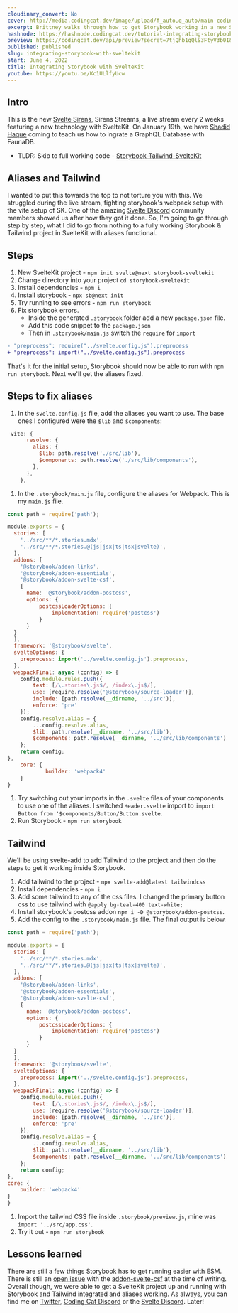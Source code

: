 ```yaml
---
cloudinary_convert: No
cover: http://media.codingcat.dev/image/upload/f_auto,q_auto/main-codingcatdev-photo/Storybook.jpg
excerpt: Brittney walks through how to get Storybook working in a new SvelteKit project.
hashnode: https://hashnode.codingcat.dev/tutorial-integrating-storybook-with-sveltekit
preview: https://codingcat.dev/api/preview?secret=7tjQhb1qQlS3FtyV3b0I&selectionType=tutorial&selectionSlug=integrating-storybook-with-sveltekit&_id=d62f77b86e45401999c1c60f6a0ec2bc
published: published
slug: integrating-storybook-with-sveltekit
start: June 4, 2022
title: Integrating Storybook with SvelteKit
youtube: https://youtu.be/Kc1ULlfyUcw
---
```

## Intro

This is the new [Svelte Sirens](https://codingcat.dev/tutorial/sveltesirens.dev), Sirens Streams, a live stream every 2 weeks featuring a new technology with SvelteKit. On January 19th, we have [Shadid Haque](https://twitter.com/HaqueShadid) coming to teach us how to ingrate a GraphQL Database with FaunaDB.

- TLDR: Skip to full working code - [Storybook-Tailwind-SvelteKit](https://github.com/brittneypostma/storybook-sveltekit)

## Aliases and Tailwind

I wanted to put this towards the top to not torture you with this. We struggled during the live stream, fighting storybook's webpack setup with the vite setup of SK. One of the amazing [Svelte Discord](https://svelte.dev/chat) community members showed us after how they got it done. So, I'm going to go through step by step, what I did to go from nothing to a fully working Storybook & Tailwind project in SvelteKit with aliases functional.

## Steps

1. New SvelteKit project - `npm init svelte@next storybook-sveltekit`
2. Change directory into your project `cd storybook-sveltekit`
3. Install dependencies - `npm i`
4. Install storybook - `npx sb@next init`
5. Try running to see errors - `npm run storybook`
6. Fix storybook errors.   
    - Inside the generated `.storybook` folder add a new `package.json` file.
    - Add this code snippet to the `package.json`
    - Then in `.storybook/main.js` switch the `require` for `import`

```diff
- "preprocess": require("../svelte.config.js").preprocess
+ "preprocess": import("../svelte.config.js").preprocess
```

That's it for the initial setup, Storybook should now be able to run with `npm run storybook`. Next we'll get the aliases fixed.

## Steps to fix aliases

1. In the `svelte.config.js` file, add the aliases you want to use. The base ones I configured were the `$lib` and `$components`:

```jsx
 vite: {
      resolve: {
        alias: {
          $lib: path.resolve('./src/lib'),
          $components: path.resolve('./src/lib/components'),
        },
      },
    },

```

1. In the `.storybook/main.js` file, configure the aliases for Webpack. This is my `main.js` file.

```jsx
const path = require('path');

module.exports = {
  stories: [
    '../src/**/*.stories.mdx',
    '../src/**/*.stories.@(js|jsx|ts|tsx|svelte)',
  ],
  addons: [
    '@storybook/addon-links',
    '@storybook/addon-essentials',
    '@storybook/addon-svelte-csf',
    {
      name: '@storybook/addon-postcss',
      options: {
          postcssLoaderOptions: {
              implementation: require('postcss')
          }
      }
  }
  ],
  framework: '@storybook/svelte',
  svelteOptions: {
    preprocess: import('../svelte.config.js').preprocess,
  },
  webpackFinal: async (config) => {
    config.module.rules.push({
        test: [/\.stories\.js$/, /index\.js$/],
        use: [require.resolve('@storybook/source-loader')],
        include: [path.resolve(__dirname, '../src')],
        enforce: 'pre'
    });
    config.resolve.alias = {
        ...config.resolve.alias,
        $lib: path.resolve(__dirname, '../src/lib'),
        $components: path.resolve(__dirname, '../src/lib/components')
    };
    return config;
},
	core: {
			builder: 'webpack4'
	}
}

```

1. Try switching out your imports in the `.svelte` files of your components to use one of the aliases. I switched `Header.svelte` import to `import Button from '$components/Button/Button.svelte`.
2. Run Storybook - `npm run storybook`

## Tailwind

We'll be using svelte-add to add Tailwind to the project and then do the steps to get it working inside Storybook.

1. Add tailwind to the project - `npx svelte-add@latest tailwindcss`
2. Install dependencies - `npm i`
3. Add some tailwind to any of the css files. I changed the primary button css to use tailwind with `@apply bg-teal-400 text-white;`
4. Install storybook's postcss addon `npm i -D @storybook/addon-postcss`.
5. Add the config to the `.storybook/main.js` file. The final output is below.

```jsx
const path = require('path');

module.exports = {
  stories: [
    '../src/**/*.stories.mdx',
    '../src/**/*.stories.@(js|jsx|ts|tsx|svelte)',
  ],
  addons: [
    '@storybook/addon-links',
    '@storybook/addon-essentials',
    '@storybook/addon-svelte-csf',
    {
      name: '@storybook/addon-postcss',
      options: {
          postcssLoaderOptions: {
              implementation: require('postcss')
          }
      }
  }
  ],
  framework: '@storybook/svelte',
  svelteOptions: {
    preprocess: import('../svelte.config.js').preprocess,
  },
  webpackFinal: async (config) => {
    config.module.rules.push({
        test: [/\.stories\.js$/, /index\.js$/],
        use: [require.resolve('@storybook/source-loader')],
        include: [path.resolve(__dirname, '../src')],
        enforce: 'pre'
    });
    config.resolve.alias = {
        ...config.resolve.alias,
        $lib: path.resolve(__dirname, '../src/lib'),
        $components: path.resolve(__dirname, '../src/lib/components')
    };
    return config;
},
core: {
    builder: 'webpack4'
}
}

```

1. Import the tailwind CSS file inside `.storybook/preview.js`, mine was `import '../src/app.css'`.
2. Try it out - `npm run storybook`

## Lessons learned

There are still a few things Storybook has to get running easier with ESM. There is still an [open issue](https://github.com/storybookjs/addon-svelte-csf/issues/37) with the [addon-svelte-csf](https://github.com/storybookjs/addon-svelte-csf) at the time of writing. Overall though, we were able to get a SvelteKit project up and running with Storybook and Tailwind integrated and aliases working. As always, you can find me on [Twitter](https://twitter.com/BrittneyPostma), [Coding Cat Discord](https://discord.gg/kGYAaAKZQf) or the [Svelte Discord](https://svelte.dev/chat). Later!